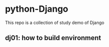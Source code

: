 # python-Django

This repo is a collection of study demo of Django

## dj01: how to build environment



